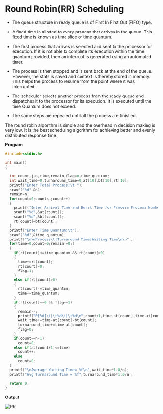 # Round Robin(RR) Scheduling
- The queue structure in ready queue is of First In First Out (FIFO) type.

- A fixed time is allotted to every process that arrives in the queue. This fixed time is known as time slice or time quantum.

- The first process that arrives is selected and sent to the processor for execution. If it is not able to complete its execution within the time quantum provided, then an interrupt is generated using an automated timer.

- The process is then stopped and is sent back at the end of the queue. However, the state is saved and context is thereby stored in memory. This helps the process to resume from the point where it was interrupted.

- The scheduler selects another process from the ready queue and dispatches it to the processor for its execution. It is executed until the time Quantum does not exceed.

- The same steps are repeated until all the process are finished.

The round robin algorithm is simple and the overhead in decision making is very low. It is the best scheduling algorithm for achieving better and evenly distributed response time.

**Program**

```cpp
#include<stdio.h> 
 
int main() 
{ 
 
  int count,j,n,time,remain,flag=0,time_quantum; 
  int wait_time=0,turnaround_time=0,at[10],bt[10],rt[10]; 
  printf("Enter Total Process:\t "); 
  scanf("%d",&n); 
  remain=n; 
  for(count=0;count<n;count++) 
  { 
    printf("Enter Arrival Time and Burst Time for Process Process Number %d :",count+1); 
    scanf("%d",&at[count]); 
    scanf("%d",&bt[count]); 
    rt[count]=bt[count]; 
  } 
  printf("Enter Time Quantum:\t"); 
  scanf("%d",&time_quantum); 
  printf("\n\nProcess\t|Turnaround Time|Waiting Time\n\n"); 
  for(time=0,count=0;remain!=0;) 
  { 
    if(rt[count]<=time_quantum && rt[count]>0) 
    { 
      time+=rt[count]; 
      rt[count]=0; 
      flag=1; 
    } 
    else if(rt[count]>0) 
    { 
      rt[count]-=time_quantum; 
      time+=time_quantum; 
    } 
    if(rt[count]==0 && flag==1) 
    { 
      remain--; 
      printf("P[%d]\t|\t%d\t|\t%d\n",count+1,time-at[count],time-at[count]-bt[count]); 
      wait_time+=time-at[count]-bt[count]; 
      turnaround_time+=time-at[count]; 
      flag=0; 
    } 
    if(count==n-1) 
      count=0; 
    else if(at[count+1]<=time) 
      count++; 
    else 
      count=0; 
  } 
  printf("\nAverage Waiting Time= %f\n",wait_time*1.0/n); 
  printf("Avg Turnaround Time = %f",turnaround_time*1.0/n); 
  
  return 0; 
}

```


**Output**

![RR](https://user-images.githubusercontent.com/37344605/58371756-f57b3f00-7f35-11e9-8870-addd7a9d9989.png)
